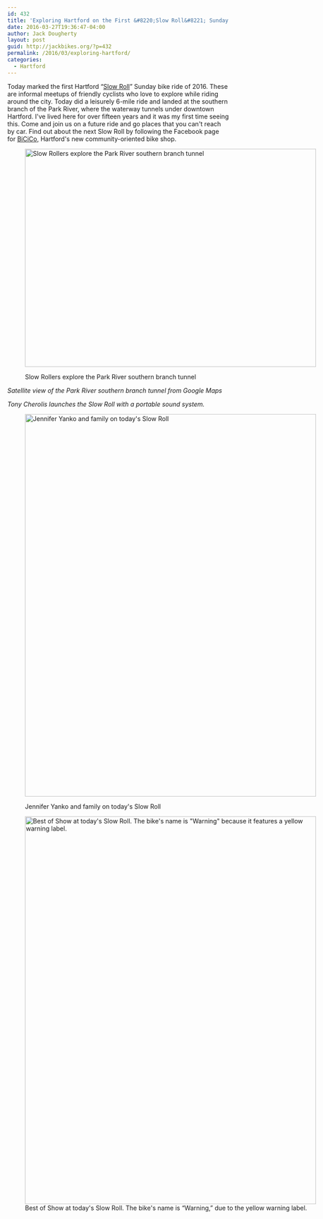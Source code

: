 ```yaml
---
id: 432
title: 'Exploring Hartford on the First &#8220;Slow Roll&#8221; Sunday of 2016'
date: 2016-03-27T19:36:47-04:00
author: Jack Dougherty
layout: post
guid: http://jackbikes.org/?p=432
permalink: /2016/03/exploring-hartford/
categories:
  - Hartford
---
```

Today marked the first Hartford &#8220;[Slow Roll](https://www.facebook.com/events/195346720842664/)&#8221; Sunday bike ride of 2016. These are informal meetups of friendly cyclists who love to explore while riding around the city. Today did a leisurely 6-mile ride and landed at the southern branch of the Park River, where the waterway tunnels under downtown Hartford. I've lived here for over fifteen years and it was my first time seeing this. Come and join us on a future ride and go places that you can't reach by car. Find out about the next Slow Roll by following the Facebook page for [BiCiCo,](https://www.facebook.com/BiCiCoHartford/) Hartford's new community-oriented bike shop.<figure id="attachment_434" aria-describedby="caption-attachment-434" style="width: 660px" class="wp-caption aligncenter">

<a href="http://jackbikes.org/wp-content/uploads/2016/03/2016-03-27-Tunnel.jpg" rel="attachment wp-att-434"><img class="size-large wp-image-434" src="http://jackbikes.org/wp-content/uploads/2016/03/2016-03-27-Tunnel-1024x768.jpg" alt="Slow Rollers explore the Park River southern branch tunnel" width="660" height="495" srcset="https://jackbikes.org/wp-content/uploads/2016/03/2016-03-27-Tunnel-1024x768.jpg 1024w, https://jackbikes.org/wp-content/uploads/2016/03/2016-03-27-Tunnel-300x225.jpg 300w, https://jackbikes.org/wp-content/uploads/2016/03/2016-03-27-Tunnel-768x576.jpg 768w" sizes="(max-width: 660px) 100vw, 660px" /></a><figcaption id="caption-attachment-434" class="wp-caption-text">Slow Rollers explore the Park River southern branch tunnel</figcaption></figure> 

<!-- iframe plugin v.4.4 wordpress.org/plugins/iframe/ -->

  
_Satellite view of the Park River southern branch tunnel from Google Maps_



_Tony Cherolis launches the Slow Roll with a portable sound system._<figure id="attachment_436" aria-describedby="caption-attachment-436" style="width: 660px" class="wp-caption aligncenter">

<a href="http://jackbikes.org/wp-content/uploads/2016/03/2016-03-27-Yanko.jpg" rel="attachment wp-att-436"><img class="size-large wp-image-436" src="http://jackbikes.org/wp-content/uploads/2016/03/2016-03-27-Yanko-779x1024.jpg" alt="Jennifer Yanko and family on today's Slow Roll" width="660" height="868" srcset="https://jackbikes.org/wp-content/uploads/2016/03/2016-03-27-Yanko-779x1024.jpg 779w, https://jackbikes.org/wp-content/uploads/2016/03/2016-03-27-Yanko-228x300.jpg 228w, https://jackbikes.org/wp-content/uploads/2016/03/2016-03-27-Yanko-768x1009.jpg 768w" sizes="(max-width: 660px) 100vw, 660px" /></a><figcaption id="caption-attachment-436" class="wp-caption-text">Jennifer Yanko and family on today's Slow Roll</figcaption></figure> <figure id="attachment_435" aria-describedby="caption-attachment-435" style="width: 660px" class="wp-caption aligncenter"><a href="http://jackbikes.org/wp-content/uploads/2016/03/2016-03-27-Warning-Bike.jpg" rel="attachment wp-att-435"><img class="size-large wp-image-435" src="http://jackbikes.org/wp-content/uploads/2016/03/2016-03-27-Warning-Bike-768x1024.jpg" alt="Best of Show at today's Slow Roll. The bike's name is &quot;Warning&quot; because it features a yellow warning label." width="660" height="880" srcset="https://jackbikes.org/wp-content/uploads/2016/03/2016-03-27-Warning-Bike-768x1024.jpg 768w, https://jackbikes.org/wp-content/uploads/2016/03/2016-03-27-Warning-Bike-225x300.jpg 225w" sizes="(max-width: 660px) 100vw, 660px" /></a><figcaption id="caption-attachment-435" class="wp-caption-text">Best of Show at today's Slow Roll. The bike's name is &#8220;Warning,&#8221; due to the yellow warning label.</figcaption></figure>